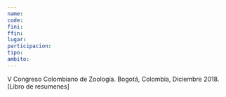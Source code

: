 ```yaml
---
name:
code:
fini:
ffin:
lugar:
participacion:
tipo:
ambito:
---
```

V Congreso Colombiano de Zoología. Bogotá, Colombia, Diciembre 2018. [Libro de resumenes]
